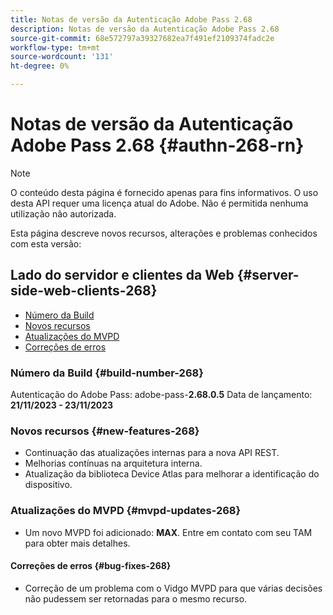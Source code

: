 ```yaml
---
title: Notas de versão da Autenticação Adobe Pass 2.68
description: Notas de versão da Autenticação Adobe Pass 2.68
source-git-commit: 68e572797a39327682ea7f491ef2109374fadc2e
workflow-type: tm+mt
source-wordcount: '131'
ht-degree: 0%

---
```


# Notas de versão da Autenticação Adobe Pass 2.68 {#authn-268-rn}

>[!NOTE]
>
>O conteúdo desta página é fornecido apenas para fins informativos. O uso desta API requer uma licença atual do Adobe. Não é permitida nenhuma utilização não autorizada.

Esta página descreve novos recursos, alterações e problemas conhecidos com esta versão:

## Lado do servidor e clientes da Web {#server-side-web-clients-268}

* [Número da Build](#build-number-268)
* [Novos recursos](#new-features-268)
* [Atualizações do MVPD](#mvpd-updates-268)
* [Correções de erros](#bug-fixes-268)

### Número da Build {#build-number-268}

Autenticação do Adobe Pass: adobe-pass-**2.68.0.5**
Data de lançamento: **21/11/2023 - 23/11/2023**

### Novos recursos {#new-features-268}

* Continuação das atualizações internas para a nova API REST.
* Melhorias contínuas na arquitetura interna.
* Atualização da biblioteca Device Atlas para melhorar a identificação do dispositivo.

### Atualizações do MVPD {#mvpd-updates-268}

* Um novo MVPD foi adicionado: **MAX**. Entre em contato com seu TAM para obter mais detalhes.

#### Correções de erros {#bug-fixes-268}

* Correção de um problema com o Vidgo MVPD para que várias decisões não pudessem ser retornadas para o mesmo recurso.
